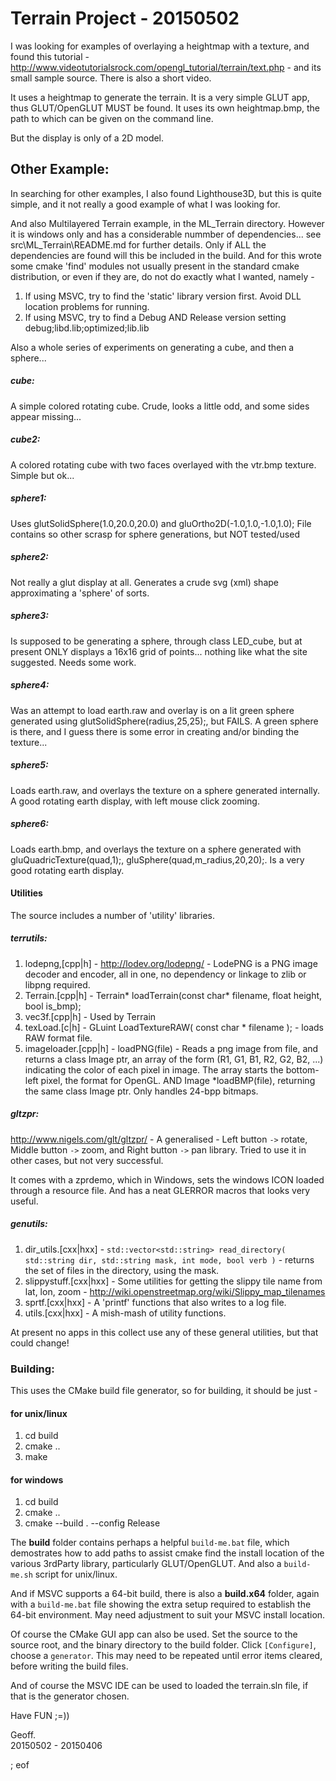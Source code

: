 # Terrain Project - 20150502

I was looking for examples of overlaying a heightmap with a texture, and 
found this tutorial - http://www.videotutorialsrock.com/opengl_tutorial/terrain/text.php -
and its small sample source. There is also a short video.

It uses a heightmap to generate the terrain. It is a very simple GLUT app, thus 
GLUT/OpenGLUT MUST be found. It uses its own heightmap.bmp, the path to which can 
be given on the command line.

But the display is only of a 2D model.

## Other Example:

In searching for other examples, I also found Lighthouse3D, but this is quite simple, 
and it not really a good example of what I was looking for.

And also Multilayered Terrain example, in the ML_Terrain directory. However it is windows 
only and has a considerable nummber of dependencies... see src\ML_Terrain\README.md 
for further details. Only if ALL the dependencies are found will this be included 
in the build. And for this wrote some cmake 'find' modules not usually present in the 
standard cmake distribution, or even if they are, do not do exactly what I wanted, namely -

 1. If using MSVC, try to find the 'static' library version first. Avoid DLL location problems for running.
 2. If using MSVC, try to find a Debug AND Release version setting debug;libd.lib;optimized;lib.lib

Also a whole series of experiments on generating a cube, and then a sphere...

##### cube:

A simple colored rotating cube. Crude, looks a little odd, and some sides appear missing...

##### cube2:

A colored rotating cube with two faces overlayed with the vtr.bmp texture. Simple but ok...

##### sphere1:

Uses glutSolidSphere(1.0,20.0,20.0) and gluOrtho2D(-1.0,1.0,-1.0,1.0); File contains so other scrasp for sphere generations, but NOT tested/used

##### sphere2:

Not really a glut display at all. Generates a crude svg (xml) shape approximating a 'sphere' of sorts.

##### sphere3:

Is supposed to be generating a sphere, through class LED_cube, but at present ONLY displays a 16x16 grid of points... nothing like what the site suggested. Needs some work.

##### sphere4:

Was an attempt to load earth.raw and overlay is on a lit green sphere generated using glutSolidSphere(radius,25,25);, but FAILS. A green sphere is there, and I guess there is some error in creating and/or binding the texture...

##### sphere5:

Loads earth.raw, and overlays the texture on a sphere generated internally. A good rotating earth display, with left mouse click zooming.

##### sphere6:

Loads earth.bmp, and overlays the texture on a sphere generated with gluQuadricTexture(quad,1);, gluSphere(quad,m_radius,20,20);. Is a very good rotating earth display.

#### Utilities

The source includes a number of 'utility' libraries.

##### terrutils:

 1. lodepng,[cpp|h] - http://lodev.org/lodepng/ - LodePNG is a PNG image decoder and encoder, all in one, no dependency or linkage to zlib or libpng required.
 2. Terrain.[cpp|h] - Terrain* loadTerrain(const char* filename, float height, bool is_bmp);
 3. vec3f.[cpp|h] - Used by Terrain
 4. texLoad.[c|h] - GLuint LoadTextureRAW( const char * filename ); - loads RAW format file.
 5. imageloader.[cpp|h] - loadPNG(file) - Reads a png image from file, and returns a class Image ptr, an array of the form (R1, G1, B1, R2, G2, B2, ...) indicating the color of each pixel in image. The array starts the bottom-left pixel, the format for OpenGL. AND Image *loadBMP(file), returning the same class Image ptr. Only handles 24-bpp bitmaps. 

##### gltzpr:

http://www.nigels.com/glt/gltzpr/ - A generalised - Left button `->` rotate, Middle button `->` zoom, and Right button `->` pan library. Tried to use it in other cases, but not very successful.

It comes with a zprdemo, which in Windows, sets the windows ICON loaded through a resource file. And has a neat GLERROR macros that looks very useful.

##### genutils:

 1. dir_utils.[cxx|hxx] - `std::vector<std::string> read_directory( std::string dir, std::string mask, int mode, bool verb )` - returns the set of files in the directory, using the mask.
 2. slippystuff.[cxx|hxx] - Some utilities for getting the slippy tile name from lat, lon, zoom - http://wiki.openstreetmap.org/wiki/Slippy_map_tilenames
 3. sprtf.[cxx|hxx] - A 'printf' functions that also writes to a log file.
 4. utils.[cxx|hxx] - A mish-mash of utility functions.
 
At present no apps in this collect use any of these general utilities, but that could change!
 
### Building:

This uses the CMake build file generator, so for building, it should be just -

#### for unix/linux

 1. cd build
 2. cmake ..
 3. make
 
#### for windows

 1. cd build
 2. cmake ..
 3. cmake --build . --config Release

The **build** folder contains perhaps a helpful `build-me.bat` file, which demostrates how to add paths to assist cmake find the install location of the various 3rdParty library, particularly GLUT/OpenGLUT. And also a `build-me.sh` script for unix/linux.

And if MSVC supports a 64-bit build, there is also a **build.x64** folder, again with a `build-me.bat` file showing the extra setup required to establish the 64-bit environment. May need adjustment to suit your MSVC install location.
 
Of course the CMake GUI app can also be used. Set the source to the source root, and the binary directory to the build folder. Click `[Configure]`, choose a `generator`. This may need to be repeated until error items cleared, before writing the build files.

And of course the MSVC IDE can be used to loaded the terrain.sln file, if that is the generator chosen.

Have FUN ;=))

Geoff.   
20150502 - 20150406

; eof

